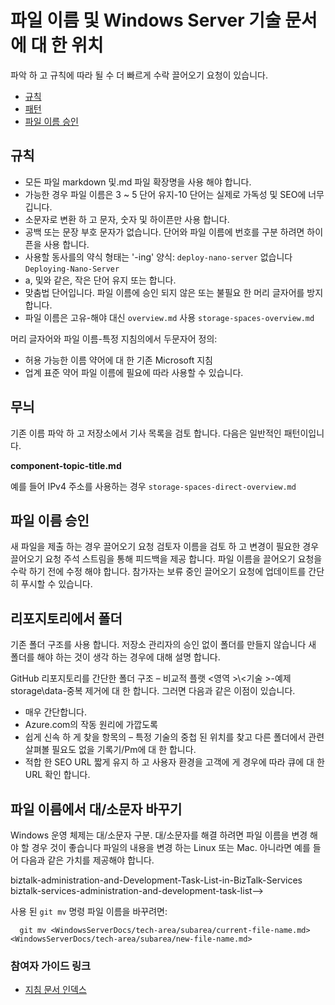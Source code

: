 <properties title="" pageTitle="파일 이름 및 Windows Server 2016 기술 문서에 대 한 위치" description="문서와 새 문서를 만들 때 따라야 하는 명명 규칙에 대 한 파일 구조를 설명 합니다." metaKeywords="" services="" solutions="" documentationCenter="" authors="Kathy-Davies" videoId="" scriptId="" manager="required" />

<tags ms.service="contributor-guide" ms.devlang="" ms.topic="article" ms.tgt_pltfrm="" ms.workload="" ms.date="03/14/2016" ms.author="jimpark; tysonn" />

# <a name="file-names-and-locations-for-windows-server-technical-articles"></a>파일 이름 및 Windows Server 기술 문서에 대 한 위치

파악 하 고 규칙에 따라 될 수 더 빠르게 수락 끌어오기 요청이 있습니다.

+ [규칙]
+ [패턴]
+ [파일 이름 승인]

## <a name="rules"></a>규칙

- 모든 파일 markdown 및.md 파일 확장명을 사용 해야 합니다.
- 가능한 경우 파일 이름은 3 ~ 5 단어 유지-10 단어는 실제로 가독성 및 SEO에 너무 깁니다.
- 소문자로 변환 하 고 문자, 숫자 및 하이픈만 사용 합니다.
- 공백 또는 문장 부호 문자가 없습니다. 단어와 파일 이름에 번호를 구분 하려면 하이픈을 사용 합니다.
- 사용할 동사를의 약식 형태는 '-ing' 양식: `deploy-nano-server` 없습니다 `Deploying-Nano-Server`
- a, 및와 같은, 작은 단어 유지 또는 합니다.
- 맞춤법 단어입니다. 파일 이름에 승인 되지 않은 또는 불필요 한 머리 글자어를 방지 합니다.
- 파일 이름은 고유-해야 대신 `overview.md` 사용 `storage-spaces-overview.md`

머리 글자어와 파일 이름-특정 지침의에서 두문자어 정의:

- 허용 가능한 이름 약어에 대 한 기존 Microsoft 지침
- 업계 표준 약어 파일 이름에 필요에 따라 사용할 수 있습니다.

## <a name="pattern"></a>무늬

기존 이름 파악 하 고 저장소에서 기사 목록을 검토 합니다. 다음은 일반적인 패턴이입니다.

 **component-topic-title.md**
 
예를 들어 IPv4 주소를 사용하는 경우 `storage-spaces-direct-overview.md`

## <a name="file-name-approval"></a>파일 이름 승인

새 파일을 제출 하는 경우 끌어오기 요청 검토자 이름을 검토 하 고 변경이 필요한 경우 끌어오기 요청 주석 스트림을 통해 피드백을 제공 합니다. 파일 이름을 끌어오기 요청을 수락 하기 전에 수정 해야 합니다. 참가자는 보류 중인 끌어오기 요청에 업데이트를 간단히 푸시할 수 있습니다.

## <a name="folders-in-the-repo"></a>리포지토리에서 폴더

기존 폴더 구조를 사용 합니다. 저장소 관리자의 승인 없이 폴더를 만들지 않습니다 새 폴더를 해야 하는 것이 생각 하는 경우에 대해 설명 합니다.

GitHub 리포지토리를 간단한 폴더 구조 – 비교적 플랫 \<영역 >\\\<기술 >-예제 storage\data-중복 제거에 대 한 합니다. 그러면 다음과 같은 이점이 있습니다.
 - 매우 간단합니다.
 - Azure.com의 작동 원리에 가깝도록
 - 쉽게 신속 하 게 찾을 항목의 – 특정 기술의 중첩 된 위치를 찾고 다른 폴더에서 관련 살펴볼 필요도 없을 기록기/Pm에 대 한 합니다.
 - 적합 한 SEO URL 짧게 유지 하 고 사용자 환경을 고객에 게 경우에 따라 큐에 대 한 URL 확인 합니다.

## <a name="changing-case-in-file-names"></a>파일 이름에서 대/소문자 바꾸기

Windows 운영 체제는 대/소문자 구분. 대/소문자를 해결 하려면 파일 이름을 변경 해야 할 경우 것이 좋습니다 파일의 내용을 변경 하는 Linux 또는 Mac. 아니라면 예를 들어 다음과 같은 가치를 제공해야 합니다.

  biztalk-administration-and-Development-Task-List-in-BizTalk-Services biztalk-services-administration-and-development-task-list-->

사용 된 `git mv` 명령 파일 이름을 바꾸려면:
```
  git mv <WindowsServerDocs/tech-area/subarea/current-file-name.md> <WindowsServerDocs/tech-area/subarea/new-file-name.md>
```

### <a name="contributors-guide-links"></a>참여자 가이드 링크

- [지침 문서 인덱스](./contributor-guide-index.md)


<!--Anchors-->
[규칙]: #rules
[패턴]: #pattern
[파일 이름 승인]: #file-name-approval
